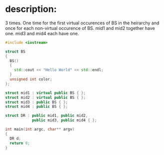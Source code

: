# description: 
 3 times.  One time for the first virtual occurences of BS in the heirarchy and once for each non-virtual occurence of BS.  mid1 and mid2 together have one.  mid3 and mid4 each have one.
```C++ runnable
#include <iostream>

struct BS
{
  BS()
  {
    std::cout << "Hello World" << std::endl;
  }
  unsigned int color;
};

struct mid1 : virtual public BS { };
struct mid2 : virtual public BS { };
struct mid3 : public BS { };
struct mid4 : public BS { };

struct DR : public mid1, public mid2, 
            public mid3, public mid4 { };

int main(int argc, char** argv) 
{ 
  DR d;
  return 0; 
}
